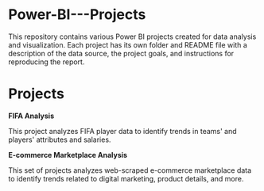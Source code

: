 # Power-BI---Projects

This repository contains various Power BI projects created for data analysis and visualization. Each project has its own folder and README file with a description of the data source, the project goals, and instructions for reproducing the report.

# Projects

**FIFA Analysis** 

This project analyzes FIFA player data to identify trends in teams' and players' attributes and salaries.


**E-commerce Marketplace Analysis**  

This set of projects analyzes web-scraped e-commerce marketplace data to identify trends related to digital marketing, product details, and more.
